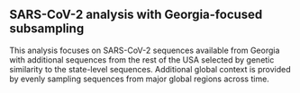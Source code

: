 ## SARS-CoV-2 analysis with Georgia-focused subsampling
This analysis focuses on SARS-CoV-2 sequences available from Georgia with additional sequences from the rest of the USA selected by genetic similarity to the state-level sequences. Additional global context is provided by evenly sampling sequences from major global regions across time.
